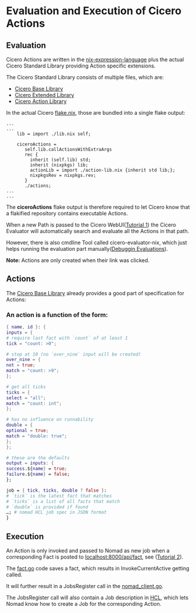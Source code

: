# Evaluation and Execution of Cicero Actions

##  Evaluation
Cicero Actions are written in the [nix-expression-language](https://nixos.wiki/wiki/Nix_Expression_Language) plus the actual Cicero Standard Library providing Action specific extensions.

The Cicero Standard Library consists of multiple files, which are:
- [Cicero Base Library](https://github.com/input-output-hk/cicero/blob/main/lib.nix)
- [Cicero Extended Library](https://github.com/input-output-hk/cicero/blob/main/pkgs/cicero/evaluators/nix/lib.nix)
- [Cicero Action Library](https://github.com/input-output-hk/cicero/blob/main/action-lib.nix)

In the actual Cicero [flake.nix](https://github.com/input-output-hk/cicero/blob/main/flake.nix), those are bundled into a single flake output:
```
...
...
	lib = import ./lib.nix self;

    ciceroActions =
       self.lib.callActionsWithExtraArgs
       rec {
         inherit (self.lib) std;
         inherit (nixpkgs) lib;
         actionLib = import ./action-lib.nix {inherit std lib;};
         nixpkgsRev = nixpkgs.rev;
       }
       ./actions;
...
...
```

The **ciceroActions** flake output is therefore required to let Cicero know that a flakified repository contains executable Actions.

When a new Path is passed to the Cicero WebUI([Tutorial 1](./tutorial-1.md)) the Cicero Evaluator will automatically search and evaluate all the Actions in that path.

However, there is also cmdline Tool called cicero-evaluator-nix, which just helps running the evaluation part manually([Debuggin Evaluations](./cicero-evaluator-nix.md)).

**Note:** Actions are only created when their link was clicked.

## Actions
The [Cicero Base Library](https://github.com/input-output-hk/cicero/blob/main/lib.nix) already provides a good part of specification for Actions:

### An action is a function of the form:
```nix
{ name, id }: {
inputs = {
# require last fact with `count` of at least 1
tick = "count: >0";

# stop at 10 (no `over_nine` input will be created)
over_nine = {
not = true;
match = "count: >9";
};

# get all ticks
ticks = {
select = "all";
match = "count: int";
};

# has no influence on runnability
double = {
optional = true;
match = "double: true";
};
};

# these are the defaults
output = inputs: {
success.${name} = true;
failure.${name} = false;
};

job = { tick, ticks, double ? false }:
# `tick` is the latest fact that matches
# `ticks` is a list of all facts that match
# `double` is provided if found
…; # nomad HCL job spec in JSON format
}
```

## Execution

An Action is only invoked and passed to Nomad as new job when a corresponding Fact is posted to [localhost:8000/api/fact](localhost:8000/api/fact), see ([Tutorial 2](./tutorial-2.md)).

The [fact.go](https://github.com/input-output-hk/cicero/blob/main/src/application/service/fact.go) code saves a fact, which results in InvokeCurrentActive getting called.

It will further result in a JobsRegister call in the [nomad_client.go](https://github.com/input-output-hk/cicero/blob/main/src/application/nomad_client.go).

The JobsRegister call will also contain a Job description in [HCL](https://www.linode.com/docs/guides/introduction-to-hcl/), which lets Nomad know how to create a Job for the corresponding Action.

